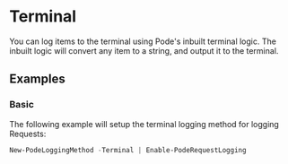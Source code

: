 # Terminal

You can log items to the terminal using Pode's inbuilt terminal logic. The inbuilt logic will convert any item to a string, and output it to the terminal.

## Examples

### Basic

The following example will setup the terminal logging method for logging Requests:

```powershell
New-PodeLoggingMethod -Terminal | Enable-PodeRequestLogging
```
